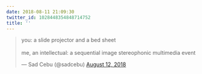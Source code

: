 ```yaml
---
date: 2018-08-11 21:09:30
twitter_id: 1028448354848714752
title: ''
---
```


<blockquote class="twitter-tweet"><p lang="en" dir="ltr">you: a slide projector and a bed sheet<br><br>me, an intellectual: a sequential image stereophonic multimedia event</p>&mdash; Sad Cebu (@sadcebu) <a href="https://twitter.com/sadcebu/status/1028443683891408896?ref_src=twsrc%5Etfw">August 12, 2018</a></blockquote>
<script async src="https://platform.twitter.com/widgets.js" charset="utf-8"></script>
